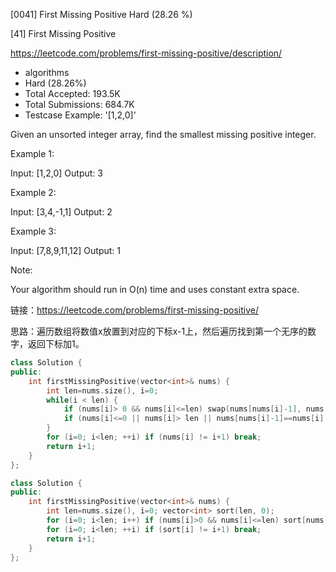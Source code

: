 [0041] First Missing Positive                                       Hard   (28.26 %)

<!--front-->	
[41] First Missing Positive  

https://leetcode.com/problems/first-missing-positive/description/

* algorithms
* Hard (28.26%)
* Total Accepted:    193.5K
* Total Submissions: 684.7K
* Testcase Example:  '[1,2,0]'

Given an unsorted integer array, find the smallest missing positive integer.

Example 1:


Input: [1,2,0]
Output: 3


Example 2:


Input: [3,4,-1,1]
Output: 2


Example 3:


Input: [7,8,9,11,12]
Output: 1


Note:

Your algorithm should run in O(n) time and uses constant extra space.






<!--back-->

链接：https://leetcode.com/problems/first-missing-positive/

思路：遍历数组将数值x放置到对应的下标x-1上，然后遍历找到第一个无序的数字，返回下标加1。

```cpp
class Solution {
public:
    int firstMissingPositive(vector<int>& nums) {
        int len=nums.size(), i=0;
        while(i < len) {
            if (nums[i]> 0 && nums[i]<=len) swap(nums[nums[i]-1], nums[i]);
            if (nums[i]<=0 || nums[i]> len || nums[nums[i]-1]==nums[i]) ++i;
        }
        for (i=0; i<len; ++i) if (nums[i] != i+1) break;
        return i+1;
    }
};
```

```cpp
class Solution {
public:
    int firstMissingPositive(vector<int>& nums) {
        int len=nums.size(), i=0; vector<int> sort(len, 0);
        for (i=0; i<len; i++) if (nums[i]>0 && nums[i]<=len) sort[nums[i]-1] = nums[i];
        for (i=0; i<len; ++i) if (sort[i] != i+1) break;
        return i+1;
    }
};
```


